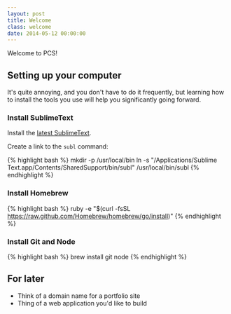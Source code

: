 ```yaml
---
layout: post
title: Welcome
class: welcome
date: 2014-05-12 00:00:00
---
```


Welcome to PCS!

## Setting up your computer

It's quite annoying, and you don't have to do it frequently, but learning how
to install the tools you use will help you significantly going forward.

### Install SublimeText

Install the [latest SublimeText](http://www.sublimetext.com/3).

Create a link to the `subl` command:

{% highlight bash %}
mkdir -p /usr/local/bin
ln -s "/Applications/Sublime Text.app/Contents/SharedSupport/bin/subl" /usr/local/bin/subl
{% endhighlight %}


### Install Homebrew

{% highlight bash %}
ruby -e "$(curl -fsSL https://raw.github.com/Homebrew/homebrew/go/install)"
{% endhighlight %}

### Install Git and Node

{% highlight bash %}
brew install git node
{% endhighlight %}

## For later

- Think of a domain name for a portfolio site
- Thing of a web application you'd like to build
